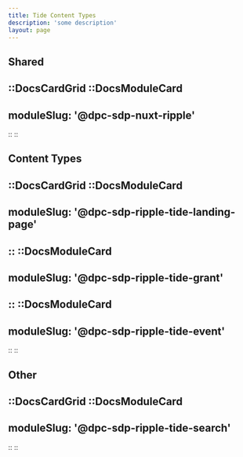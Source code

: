 ```yaml
---
title: Tide Content Types
description: 'some description'
layout: page
---
```


## Shared

::DocsCardGrid
  ::DocsModuleCard
  ---
  moduleSlug: '@dpc-sdp-nuxt-ripple'
  ---
  ::
::

## Content Types

::DocsCardGrid
  ::DocsModuleCard
  ---
  moduleSlug: '@dpc-sdp-ripple-tide-landing-page'
  ---
  ::
  ::DocsModuleCard
  ---
  moduleSlug: '@dpc-sdp-ripple-tide-grant'
  ---
  ::
  ::DocsModuleCard
  ---
  moduleSlug: '@dpc-sdp-ripple-tide-event'
  ---
  ::
::

## Other

::DocsCardGrid
  ::DocsModuleCard
  ---
  moduleSlug: '@dpc-sdp-ripple-tide-search'
  ---
  ::
::
